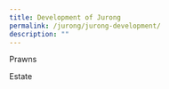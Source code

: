 ```yaml
---
title: Development of Jurong
permalink: /jurong/jurong-development/
description: ""
---
```

Prawns

Estate